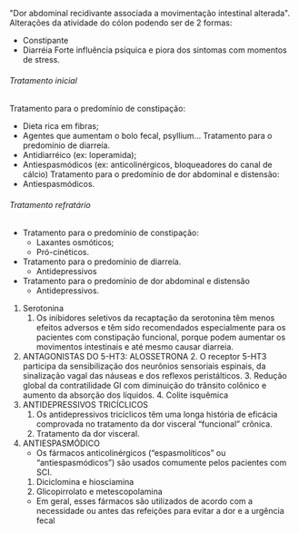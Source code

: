 "Dor abdominal recidivante associada a movimentação intestinal alterada". 
Alterações da atividade do cólon podendo ser de 2 formas: 
- Constipante 
- Diarréia 
Forte influência psíquica e piora dos sintomas com momentos de stress.

###### Tratamento inicial
Tratamento para o predomínio de constipação: 
- Dieta rica em fibras; 
- Agentes que aumentam o bolo fecal, psyllium... 
Tratamento para o predomínio de diarreía. 
- Antidiarréico (ex: loperamida); 
- Antiespasmódicos (ex: anticolinérgicos, bloqueadores do canal de cálcio)
Tratamento para o predomínio de dor abdominal e distensão: 
- Antiespasmódicos. 
###### Tratamento refratário
- Tratamento para o predomínio de constipação: 
	- Laxantes osmóticos; 
	- Pró-cinéticos. 
- Tratamento para o predomínio de diarreía. 
	- Antidepressivos
- Tratamento para o predomínio de dor abdominal e distensão
	- Antidepressivos. 

1. Serotonina
	1. Os inibidores seletivos da recaptação da serotonina têm menos efeitos adversos e têm sido recomendados especialmente para os pacientes com constipação funcional, porque podem aumentar os movimentos intestinais e até mesmo causar diarreia.
2. ANTAGONISTAS DO 5-HT3: ALOSSETRONA
	2. O receptor 5-HT3 participa da sensibilização dos neurônios sensoriais espinais, da sinalização vagal das náuseas e dos reflexos peristálticos.
	3. Redução global da contratilidade GI com diminuição do trânsito colônico e aumento da absorção dos líquidos.
	4. Colite isquêmica
3. ANTIDEPRESSIVOS TRICÍCLICOS
	1. Os antidepressivos tricíclicos têm uma longa história de eficácia comprovada no tratamento da dor visceral “funcional” crônica.
	2. Tratamento da dor visceral. 
4. ANTIESPASMÓDICO
	- Os fármacos anticolinérgicos (“espasmolíticos” ou “antiespasmódicos”) são usados comumente pelos pacientes com SCI.
	1. Diciclomina e hiosciamina
	2. Glicopirrolato e metescopolamina
	- Em geral, esses fármacos são utilizados de acordo com a necessidade ou antes das refeições para evitar a dor e a urgência fecal
